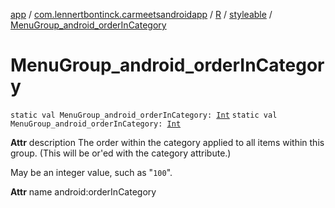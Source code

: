 [app](../../../index.md) / [com.lennertbontinck.carmeetsandroidapp](../../index.md) / [R](../index.md) / [styleable](index.md) / [MenuGroup_android_orderInCategory](./-menu-group_android_order-in-category.md)

# MenuGroup_android_orderInCategory

`static val MenuGroup_android_orderInCategory: `[`Int`](https://kotlinlang.org/api/latest/jvm/stdlib/kotlin/-int/index.html)
`static val MenuGroup_android_orderInCategory: `[`Int`](https://kotlinlang.org/api/latest/jvm/stdlib/kotlin/-int/index.html)

**Attr**
description The order within the category applied to all items within this group. (This will be or'ed with the category attribute.)

May be an integer value, such as "`100`".

**Attr**
name android:orderInCategory


